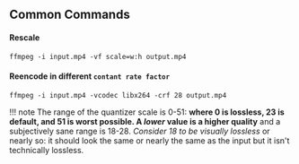 ## Common Commands

#### Rescale

```shell
ffmpeg -i input.mp4 -vf scale=w:h output.mp4
```

#### Reencode in different `contant rate factor`

```shell
ffmpeg -i input.mp4 -vcodec libx264 -crf 28 output.mp4
```

!!! note
	The range of the quantizer scale is 0-51: **where 0 is lossless, 23 is default, and 51 is worst possible. A _lower_ value is a higher quality** and a subjectively sane range is 18-28. _Consider 18 to be visually lossless_ or nearly so: it should look the same or nearly the same as the input but it isn't technically lossless.